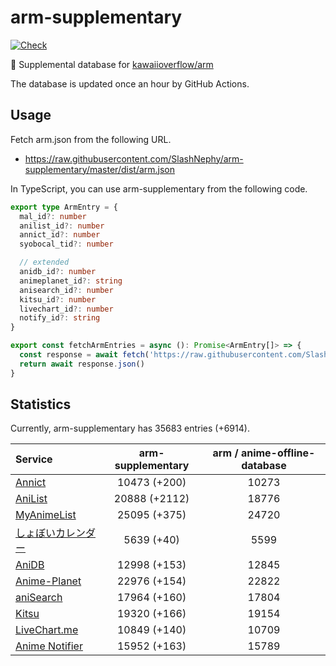 # arm-supplementary

[![Check](https://github.com/SlashNephy/arm-supplementary/actions/workflows/check-node.yml/badge.svg)](https://github.com/SlashNephy/arm-supplementary/actions/workflows/check-node.yml)

💊 Supplemental database for [kawaiioverflow/arm](https://github.com/kawaiioverflow/arm)

The database is updated once an hour by GitHub Actions.

## Usage

Fetch arm.json from the following URL.

- https://raw.githubusercontent.com/SlashNephy/arm-supplementary/master/dist/arm.json

In TypeScript, you can use arm-supplementary from the following code.

```TypeScript
export type ArmEntry = {
  mal_id?: number
  anilist_id?: number
  annict_id?: number
  syobocal_tid?: number

  // extended
  anidb_id?: number
  animeplanet_id?: string
  anisearch_id?: number
  kitsu_id?: number
  livechart_id?: number
  notify_id?: string
}

export const fetchArmEntries = async (): Promise<ArmEntry[]> => {
  const response = await fetch('https://raw.githubusercontent.com/SlashNephy/arm-supplementary/master/dist/arm.json')
  return await response.json()
}
```

## Statistics

Currently, arm-supplementary has 35683 entries (+6914).

| Service                                     | arm-supplementary | arm / anime-offline-database |
| :------------------------------------------ | :---------------: | :--------------------------: |
| [Annict](https://annict.com)                |   10473 (+200)    |            10273             |
| [AniList](https://anilist.co)               |   20888 (+2112)   |            18776             |
| [MyAnimeList](https://myanimelist.net)      |   25095 (+375)    |            24720             |
| [しょぼいカレンダー](https://cal.syoboi.jp) |    5639 (+40)     |             5599             |
| [AniDB](https://anidb.net)                  |   12998 (+153)    |            12845             |
| [Anime-Planet](https://anime-planet.com)    |   22976 (+154)    |            22822             |
| [aniSearch](https://anisearch.com)          |   17964 (+160)    |            17804             |
| [Kitsu](https://kitsu.io)                   |   19320 (+166)    |            19154             |
| [LiveChart.me](https://livechart.me)        |   10849 (+140)    |            10709             |
| [Anime Notifier](https://notify.moe)        |   15952 (+163)    |            15789             |

